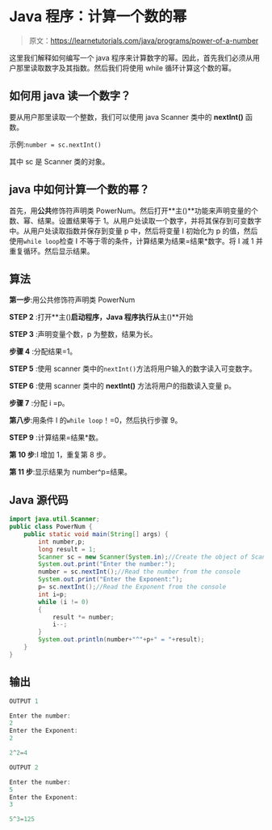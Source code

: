 # Java 程序：计算一个数的幂

> 原文：<https://learnetutorials.com/java/programs/power-of-a-number>

这里我们解释如何编写一个 java 程序来计算数字的幂。因此，首先我们必须从用户那里读取数字及其指数。然后我们将使用 while 循环计算这个数的幂。

## 如何用 java 读一个数字？

要从用户那里读取一个整数，我们可以使用 java Scanner 类中的 **nextInt()** 函数。

示例:`number = sc.nextInt()`

其中 sc 是 Scanner 类的对象。

## java 中如何计算一个数的幂？

首先，用**公共**修饰符声明类 PowerNum。然后打开**主()**功能来声明变量的个数、幂、结果。设置结果等于 1。从用户处读取一个数字，并将其保存到可变数字中。从用户处读取指数并保存到变量 p 中，然后将变量 I 初始化为 p 的值，然后使用`while loop`检查 I 不等于零的条件，计算结果为结果=结果*数字。将 I 减 1 并重复循环。然后显示结果。

## 算法

**第一步**:用公共修饰符声明类 PowerNum

**STEP 2** :打开**主()**启动程序，Java 程序执行从**主()**开始

**STEP 3** :声明变量个数，p 为整数，结果为长。

**步骤 4** :分配结果=1。

**STEP 5** :使用 scanner 类中的`nextInt()`方法将用户输入的数字读入可变数字。

**STEP 6** :使用 scanner 类中的 **nextInt()** 方法将用户的指数读入变量 p。

**步骤 7** :分配 i =p。

**第八步**:用条件 I 的`while loop`！=0，然后执行步骤 9。

**STEP 9** :计算结果=结果*数。

**第 10 步**:I 增加 1，重复第 8 步。

**第 11 步**:显示结果为 number^p=结果。

## Java 源代码

```java
import java.util.Scanner;
public class PowerNum {
    public static void main(String[] args) {
        int number,p;
        long result = 1;
        Scanner sc = new Scanner(System.in);//Create the object of Scanner class.
        System.out.print("Enter the number:");
        number = sc.nextInt();//Read the number from the console
        System.out.print("Enter the Exponent:");
        p= sc.nextInt();//Read the Exponent from the console
        int i=p;
        while (i != 0)
        {
            result *= number;
            i--;
        }
        System.out.println(number+"^"+p+" = "+result);
    }
}

```

## 输出

```java
OUTPUT 1

Enter the number:
2
Enter the Exponent:
2

2^2=4

OUTPUT 2

Enter the number:
5
Enter the Exponent:
3

5^3=125 
```